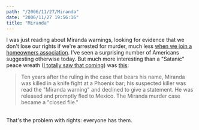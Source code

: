 ```yaml
---
path: "/2006/11/27/Miranda" 
date: "2006/11/27 19:56:16" 
title: "Miranda" 
---
```

I was just reading about Miranda warnings, looking for evidence that we don't lose our rights if we're arrested for murder, much less <a href="http://durangoherald.com/asp-bin/article_generation.asp?article_type=news&amp;article_path=/news/06/news061126_2.htm">when we join a homeowners association</a>. I've seen a surprising number of Americans suggesting otherwise today. But much more interesting than a "Satanic" peace wreath (<a href="http://typewriting.org/2003/12/26/on_the_side_of_humanity/#content">I totally saw that coming</a>) was <a href="http://www.asu.edu/news/campus/stuart_mirandabook_093004.htm">this</a>:<br><blockquote>Ten years after the ruling in the case that bears his name, Miranda was killed in a knife fight at a Phoenix bar; his suspected killer was read the "Miranda warning" and declined to give a statement. He was released and promptly fled to Mexico. The Miranda murder case became a "closed file."</blockquote><br>That's the problem with rights: everyone has them.